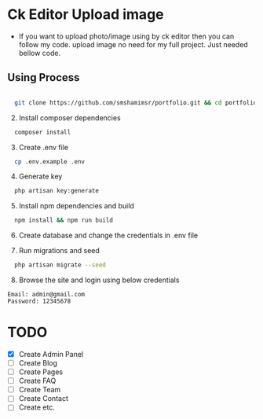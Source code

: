 # Ck Editor Upload image

-   If you want to upload photo/image using by ck editor then you can follow my code. upload image no need for my full project. Just needed bellow code.

## Using Process

```bash

```

```bash
  git clone https://github.com/smshamimsr/portfolio.git && cd portfolio
```

2. Install composer dependencies

```bash
  composer install
```

3. Create .env file

```bash
  cp .env.example .env
```

4. Generate key

```bash
  php artisan key:generate
```

5. Install npm dependencies and build

```bash
  npm install && npm run build
```

6. Create database and change the credentials in .env file

7. Run migrations and seed

```bash
  php artisan migrate --seed
```

8. Browse the site and login using below credentials

```
Email: admin@gmail.com
Password: 12345678
```

# TODO

-   [x] Create Admin Panel
-   [ ] Create Blog
-   [ ] Create Pages
-   [ ] Create FAQ
-   [ ] Create Team
-   [ ] Create Contact
-   [ ] Create etc.
